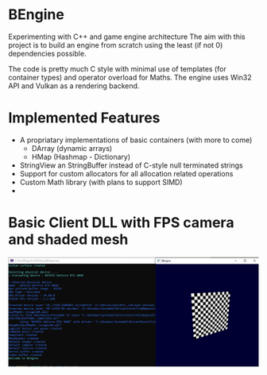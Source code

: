 # BEngine
Experimenting with C++ and game engine architecture
The aim with this project is to build an engine from scratch using the least (if not 0) dependencies possible.

The code is pretty much C style with minimal use of templates (for container types) and operator overload for Maths.
The engine uses Win32 API and Vulkan as a rendering backend.

# Implemented Features
- A propriatary implementations of basic containers (with more to come)
  - DArray (dynamic arrays)
  - HMap (Hashmap - Dictionary)
- StringView an StringBuffer instead of C-style null terminated strings
- Support for custom allocators for all allocation related operations
- Custom Math library (with plans to support SIMD)
- 
# Basic Client DLL with FPS camera and shaded mesh
![alt text](https://github.com/bloodthiirst/BEngine/blob/master/Screenshot.png?raw=true)
